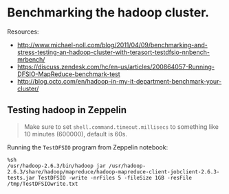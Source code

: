 # Benchmarking the hadoop cluster.

Resources:

- http://www.michael-noll.com/blog/2011/04/09/benchmarking-and-stress-testing-an-hadoop-cluster-with-terasort-testdfsio-nnbench-mrbench/
- https://discuss.zendesk.com/hc/en-us/articles/200864057-Running-DFSIO-MapReduce-benchmark-test
- http://blog.octo.com/en/hadoop-in-my-it-department-benchmark-your-cluster/

## Testing hadoop in Zeppelin

> Make sure to set `shell.command.timeout.millisecs` to something like 10 minutes (600000), default is 60s.

Running the `TestDFSIO` program from Zeppelin notebook:

```
%sh
/usr/hadoop-2.6.3/bin/hadoop jar /usr/hadoop-2.6.3/share/hadoop/mapreduce/hadoop-mapreduce-client-jobclient-2.6.3-tests.jar TestDFSIO -write -nrFiles 5 -fileSize 1GB -resFile /tmp/TestDFSIOwrite.txt
```
